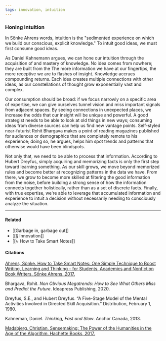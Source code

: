 ```yaml
---
tags: innovation, intuition
---
```

### Honing intuition
In Sönke Ahrens words, intuition is the "sedimented experience on which we build our conscious, explicit knowledge." To intuit good ideas, we must first consume good ideas.

As Daniel Kahnemann argues, we can hone our intuition through the acquisition of and mastery of knowledge. No idea comes from nowhere; they are built from the The more information we have at our fingertips, the more receptive we are to flashes of insight. Knowledge accrues compounding returns. Each idea creates multiple connections with other ideas, as our constellations of thought grow exponentially vast and complex.

Our consumption should be broad: if we focus narrowly on a specific area of expertise, we can give ourselves tunnel vision and miss important signals from adjacent spaces. By seeing connections in unexpected places, we increase the odds that our insight will be unique and powerful. A good strategist needs to be able to look at old things in new ways; consuming ideas from diverse sources can help us find new vantage points. Self-styled near-futurist Rohit Bhargava makes a point of reading magazines published for audiences or demographics that are completely remote to his experience; doing so, he argues, helps him spot trends and patterns that otherwise would have been blindspots.

Not only that, we need to be able to process that information. According to Hubert Dreyfus, simply acquiring and memorizing facts is only the first step toward learning something. As our skill grows, we move beyond memorized rules and become better at recognizing patterns in the data we have. From there, we grow to become more skilled at filtering the good information from the noise, before building a strong sense of how the information connects together holistically, rather than as a set of discrete facts. Finally, with true expertise, we're able to leverage that accumulated information and experience to intuit a decision without necessarily needing to consciously analyze the situation.

---

#### Related
- [[Garbage in, garbage out]]
- [[§ Innovation]]
- [[≈ How to Take Smart Notes]]

#### Citations

[Ahrens, Sönke. How to Take Smart Notes: One Simple Technique to Boost Writing, Learning and Thinking – for Students, Academics and Nonfiction Book Writers. Sönke Ahrens, 2017.](https://publish.obsidian.md/mobydiction/notes/%E2%89%88+Ahrens+-+How+to+Take+Smart+Notes)

Bhargava, Rohit. _Non Obvious Megatrends: How to See What Others Miss and Predict the Future_. Ideapress Publishing, 2020.

Dreyfus, S.E., and Hubert Dreyfus. “A Five-Stage Model of the Mental Activities Involved in Directed Skill Acquisition.” Distribution, February 1, 1980.

Kahneman, Daniel. _Thinking, Fast and Slow_. Anchor Canada, 2013.

[Madsbjerg, Christian. Sensemaking: The Power of the Humanities in the Age of the Algorithm. Hachette Books, 2017.](https://publish.obsidian.md/mobydiction/notes/%E2%89%88+Madsbjerg+-+Sensemaking)
